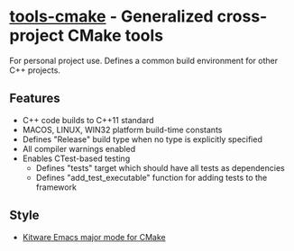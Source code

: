 **[tools-cmake](https://github.com/leighgarbs/tools-cmake)** -
  Generalized cross-project CMake tools
==========================================================

For personal project use.  Defines a common build environment for other C++
projects.

## Features ##
* C++ code builds to C++11 standard
* MACOS, LINUX, WIN32 platform build-time constants
* Defines "Release" build type when no type is explicitly specified
* All compiler warnings enabled
* Enables CTest-based testing
  * Defines "tests" target which should have all tests as dependencies
  * Defines "add_test_executable" function for adding tests to the framework

## Style ##
* [Kitware Emacs major mode for CMake](
  https://github.com/Kitware/CMake/tree/master/Auxiliary)
